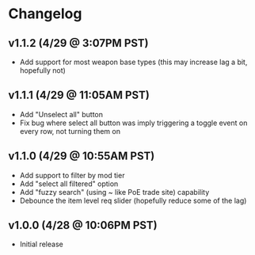 # Changelog

## v1.1.2 (4/29 @ 3:07PM PST)
 - Add support for most weapon base types (this may increase lag a bit, hopefully not)

## v1.1.1 (4/29 @ 11:05AM PST)
 - Add "Unselect all" button
 - Fix bug where select all button was imply triggering a toggle event on every row, not turning them on

## v1.1.0 (4/29 @ 10:55AM PST)
 - Add support to filter by mod tier
 - Add "select all filtered" option
 - Add "fuzzy search" (using ~ like PoE trade site) capability
 - Debounce the item level req slider (hopefully reduce some of the lag)

## v1.0.0 (4/28 @ 10:06PM PST)
 - Initial release